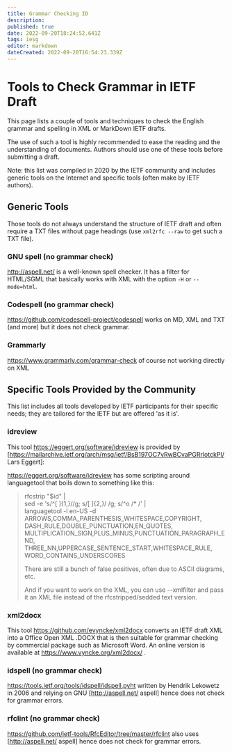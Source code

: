 ```yaml
---
title: Grammar Checking ID
description: 
published: true
date: 2022-09-20T18:24:52.641Z
tags: iesg
editor: markdown
dateCreated: 2022-09-20T16:54:23.339Z
---
```


# Tools to Check Grammar in IETF Draft

This page lists a couple of tools and techniques to check the English grammar and spelling in XML or MarkDown IETF drafts. 

The use of such a tool is highly recommended to ease the reading and the understanding of documents. Authors should use one of these tools before submitting a draft.

Note: this list was compiled in 2020 by the IETF community and includes generic tools on the Internet and specific tools (often make by IETF authors).


## Generic Tools

Those tools do not always understand the structure of IETF draft and often require a TXT files without page headings (use `xml2rfc --raw` to get such a TXT file).

### GNU spell (no grammar check)

http://aspell.net/ is a well-known spell checker. It has a filter for HTML/SGML that basically works with XML with the option `-H` or `--mode=html`.

### Codespell (no grammar check)

https://github.com/codespell-project/codespell works on MD, XML and TXT (and more) but it does not check grammar.

### Grammarly

https://www.grammarly.com/grammar-check of course not working directly on XML

## Specific Tools Provided by the Community 

This list includes all tools developed by IETF participants for their specific needs; they are tailored for the IETF but are offered 'as it is'. 

### idreview

This tool https://eggert.org/software/idreview is provided by [https://mailarchive.ietf.org/arch/msg/ietf/BsB197OC7vRwBCvaPGRrlotckPI/ Lars Eggert]:

https://eggert.org/software/idreview has some scripting around languagetool that boils down to something like this:

> rfcstrip "$id" | \
> sed -e 's/^[ ]\{1,\}//g; s/[ ]\{2,\}/ /g; s/^o /\* /' | \
> languagetool -l en-US -d ARROWS,COMMA_PARENTHESIS_WHITESPACE,COPYRIGHT,\
> DASH_RULE,DOUBLE_PUNCTUATION,EN_QUOTES,\
> MULTIPLICATION_SIGN,PLUS_MINUS,PUNCTUATION_PARAGRAPH_END,\
> THREE_NN,UPPERCASE_SENTENCE_START,WHITESPACE_RULE,\
> WORD_CONTAINS_UNDERSCORES
> 
> There are still a bunch of false positives, often due to ASCII diagrams, etc.
> 
> And if you want to work on the XML, you can use --xmlfilter and pass it an XML file instead of the rfcstripped/sedded text version.
> 

### xml2docx

This tool https://github.com/evyncke/xml2docx converts an IETF draft XML into a Office Open XML .DOCX that is then suitable for grammar checking by commercial package such as Microsoft Word. An online version is available at https://www.vyncke.org/xml2docx/ .
### idspell (no grammar check)

https://tools.ietf.org/tools/idspell/idspell.pyht written by Hendrik Lekowetz in 2006 and relying on GNU [http://aspell.net/ aspell] hence does not check for grammar errors.

### rfclint (no grammar check)

https://github.com/ietf-tools/RfcEditor/tree/master/rfclint also uses [http://aspell.net/ aspell] hence does not check for grammar errors.